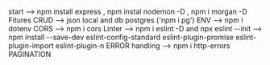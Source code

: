 start --> npm install express , npm instal nodemon -D , npm i morgan -D
Fitures
CRUD --> json local  and db postgres ('npm i pg')
ENV -->  npm i dotenv
CORS --> npm i cors
Linter --> npm i eslint -D and npx eslint --init
       --> npm install --save-dev eslint-config-standard eslint-plugin-promise eslint-plugin-import eslint-plugin-n
ERROR handling  --> npm i http-errors
PAGINATION